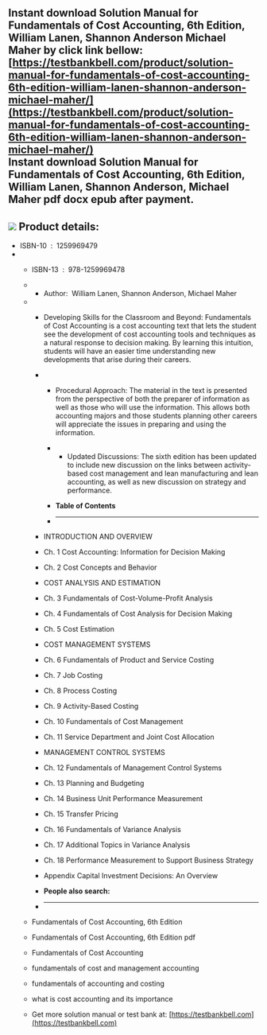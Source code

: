 Instant download **Solution Manual for Fundamentals of Cost Accounting, 6th Edition, William Lanen, Shannon Anderson Michael Maher** by click link bellow:  
[https://testbankbell.com/product/solution-manual-for-fundamentals-of-cost-accounting-6th-edition-william-lanen-shannon-anderson-michael-maher/](https://testbankbell.com/product/solution-manual-for-fundamentals-of-cost-accounting-6th-edition-william-lanen-shannon-anderson-michael-maher/)  
**Instant download Solution Manual for Fundamentals of Cost Accounting, 6th Edition, William Lanen, Shannon Anderson, Michael Maher pdf docx epub after payment.**
------------------------------------------------------------------------------------------------------------------------------------------------------------------


![](https://testbankbell.com/wp-content/uploads/2023/05/9781259969478_SolutionManual.jpeg)
**Product details:**
--------------------


* ISBN-10 ‏ : ‎ 1259969479
* * ISBN-13 ‏ : ‎ 978-1259969478
  * * Author:  William Lanen, Shannon Anderson, Michael Maher
   
  * * Developing Skills for the Classroom and Beyond: Fundamentals of Cost Accounting is a cost accounting text that lets the student see the development of cost accounting tools and techniques as a natural response to decision making. By learning this intuition, students will have an easier time understanding new developments that arise during their careers.
    * * Procedural Approach: The material in the text is presented from the perspective of both the preparer of information as well as those who will use the information. This allows both accounting majors and those students planning other careers will appreciate the issues in preparing and using the information.
      * * Updated Discussions: The sixth edition has been updated to include new discussion on the links between activity-based cost management and lean manufacturing and lean accounting, as well as new discussion on strategy and performance.
       
      * **Table of Contents**
      * ---------------------
     
    * INTRODUCTION AND OVERVIEW
    * Ch. 1 Cost Accounting: Information for Decision Making
    * Ch. 2 Cost Concepts and Behavior
   
    * COST ANALYSIS AND ESTIMATION
    * Ch. 3 Fundamentals of Cost-Volume-Profit Analysis
    * Ch. 4 Fundamentals of Cost Analysis for Decision Making
    * Ch. 5 Cost Estimation
   
    * COST MANAGEMENT SYSTEMS
    * Ch. 6 Fundamentals of Product and Service Costing
    * Ch. 7 Job Costing
    * Ch. 8 Process Costing
    * Ch. 9 Activity-Based Costing
    * Ch. 10 Fundamentals of Cost Management
    * Ch. 11 Service Department and Joint Cost Allocation
   
    * MANAGEMENT CONTROL SYSTEMS
    * Ch. 12 Fundamentals of Management Control Systems
    * Ch. 13 Planning and Budgeting
    * Ch. 14 Business Unit Performance Measurement
    * Ch. 15 Transfer Pricing
    * Ch. 16 Fundamentals of Variance Analysis
    * Ch. 17 Additional Topics in Variance Analysis
    * Ch. 18 Performance Measurement to Support Business Strategy
    * Appendix Capital Investment Decisions: An Overview
    * **People also search:**
    * -----------------------
   
  * Fundamentals of Cost Accounting, 6th Edition
 
  * Fundamentals of Cost Accounting, 6th Edition pdf
 
  * Fundamentals of Cost Accounting
 
  * fundamentals of cost and management accounting
 
  * fundamentals of accounting and costing
 
  * what is cost accounting and its importance
  *  Get more solution manual or test bank at: [https://testbankbell.com](https://testbankbell.com)
